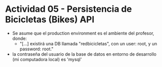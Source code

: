 # Actividad 05 - Persistencia de Bicicletas (Bikes) API

- Se asume que el production environment es el ambiente del profesor, donde:
    - "[...] existirá una DB llamada "redbicicletas", con un user: root, y un password: root."
- la contraseña del usuario de la base de datos en entorno de desarrollo (mi computadora local) es 'mysql'